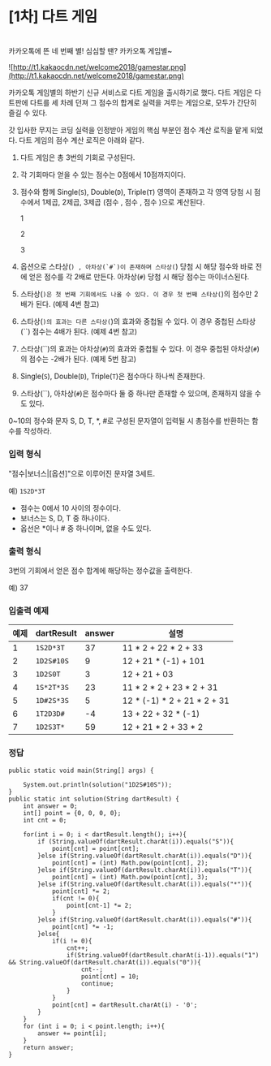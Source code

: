 # [1차] 다트 게임

# 

카카오톡에 뜬 네 번째 별! 심심할 땐? 카카오톡 게임별~

![http://t1.kakaocdn.net/welcome2018/gamestar.png](http://t1.kakaocdn.net/welcome2018/gamestar.png)

카카오톡 게임별의 하반기 신규 서비스로 다트 게임을 출시하기로 했다. 다트 게임은 다트판에 다트를 세 차례 던져 그 점수의 합계로 실력을 겨루는 게임으로, 모두가 간단히 즐길 수 있다.

갓 입사한 무지는 코딩 실력을 인정받아 게임의 핵심 부분인 점수 계산 로직을 맡게 되었다. 다트 게임의 점수 계산 로직은 아래와 같다.

1. 다트 게임은 총 3번의 기회로 구성된다.
2. 각 기회마다 얻을 수 있는 점수는 0점에서 10점까지이다.
3. 점수와 함께 Single(`S`), Double(`D`), Triple(`T`) 영역이 존재하고 각 영역 당첨 시 점수에서 1제곱, 2제곱, 3제곱 (점수 , 점수 , 점수 )으로 계산된다.
    
    1
    
    2
    
    3
    
4. 옵션으로 스타상(``) , 아차상(`#`)이 존재하며 스타상(``) 당첨 시 해당 점수와 바로 전에 얻은 점수를 각 2배로 만든다. 아차상(`#`) 당첨 시 해당 점수는 마이너스된다.
5. 스타상(``)은 첫 번째 기회에서도 나올 수 있다. 이 경우 첫 번째 스타상(``)의 점수만 2배가 된다. (예제 4번 참고)
6. 스타상(``)의 효과는 다른 스타상(``)의 효과와 중첩될 수 있다. 이 경우 중첩된 스타상(``) 점수는 4배가 된다. (예제 4번 참고)
7. 스타상(``)의 효과는 아차상(`#`)의 효과와 중첩될 수 있다. 이 경우 중첩된 아차상(`#`)의 점수는 -2배가 된다. (예제 5번 참고)
8. Single(`S`), Double(`D`), Triple(`T`)은 점수마다 하나씩 존재한다.
9. 스타상(``), 아차상(`#`)은 점수마다 둘 중 하나만 존재할 수 있으며, 존재하지 않을 수도 있다.

0~10의 정수와 문자 S, D, T, *, #로 구성된 문자열이 입력될 시 총점수를 반환하는 함수를 작성하라.

### **입력 형식**

"점수|보너스|[옵션]"으로 이루어진 문자열 3세트.

예) `1S2D*3T`

- 점수는 0에서 10 사이의 정수이다.
- 보너스는 S, D, T 중 하나이다.
- 옵선은 *이나 # 중 하나이며, 없을 수도 있다.

### **출력 형식**

3번의 기회에서 얻은 점수 합계에 해당하는 정수값을 출력한다.

예) 37

### **입출력 예제**

| 예제 | dartResult | answer | 설명 |
| --- | --- | --- | --- |
| 1 | `1S2D*3T` | 37 | 11 * 2 + 22 * 2 + 33 |
| 2 | `1D2S#10S` | 9 | 12 + 21 * (-1) + 101 |
| 3 | `1D2S0T` | 3 | 12 + 21 + 03 |
| 4 | `1S*2T*3S` | 23 | 11 * 2 * 2 + 23 * 2 + 31 |
| 5 | `1D#2S*3S` | 5 | 12 * (-1) * 2 + 21 * 2 + 31 |
| 6 | `1T2D3D#` | -4 | 13 + 22 + 32 * (-1) |
| 7 | `1D2S3T*` | 59 | 12 + 21 * 2 + 33 * 2 |

### 정답

```
public static void main(String[] args) {

    System.out.println(solution("1D2S#10S"));
}
public static int solution(String dartResult) {
    int answer = 0;
    int[] point = {0, 0, 0, 0};
    int cnt = 0;

    for(int i = 0; i < dartResult.length(); i++){
        if (String.valueOf(dartResult.charAt(i)).equals("S")){
            point[cnt] = point[cnt];
        }else if(String.valueOf(dartResult.charAt(i)).equals("D")){
            point[cnt] = (int) Math.pow(point[cnt], 2);
        }else if(String.valueOf(dartResult.charAt(i)).equals("T")){
            point[cnt] = (int) Math.pow(point[cnt], 3);
        }else if(String.valueOf(dartResult.charAt(i)).equals("*")){
            point[cnt] *= 2;
            if(cnt != 0){
                point[cnt-1] *= 2;
            }
        }else if(String.valueOf(dartResult.charAt(i)).equals("#")){
            point[cnt] *= -1;
        }else{
            if(i != 0){
                cnt++;
                if(String.valueOf(dartResult.charAt(i-1)).equals("1") && String.valueOf(dartResult.charAt(i)).equals("0")){
                    cnt--;
                    point[cnt] = 10;
                    continue;
                }
            }
            point[cnt] = dartResult.charAt(i) - '0';
        }
    }
    for (int i = 0; i < point.length; i++){
        answer += point[i];
    }
    return answer;
}
```